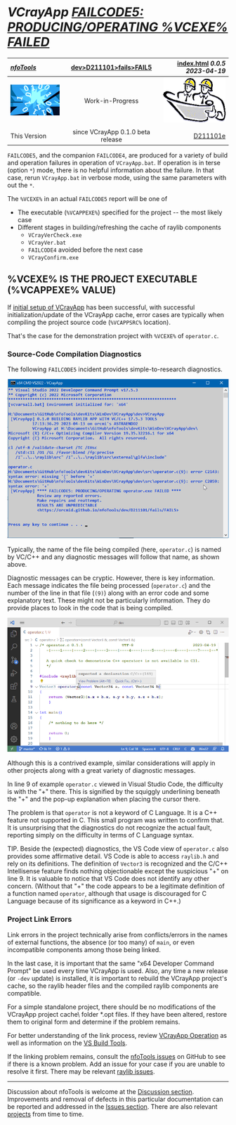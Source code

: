 <!-- index.md 0.0.5                 UTF-8                          2023-04-19
     ----1----|----2----|----3----|----4----|----5----|----6----|----7----|--*

              FAILCODE5: PRODUCING/OPERATING %VCEXE% FAILED
     -->

# ***VCrayApp** [FAILCODE5: PRODUCING/OPERATING %VCEXE% FAILED](.)*

| ***[nfoTools](../../../../)*** | [dev](../../../)[>D211101](../../)[>fails](../)[>FAIL5](.) | [index.html](index.html) ***0.0.5 2023-04-19*** |
| :--                |       :-:          | --: |
| ![nfotools](../../../../images/nfoWorks-2014-06-02-1702-LogoSmall.png) | Work-in-Progress | ![Hard Hat Area](../../../../images/hardhat-logo.gif) |
|              |                     |           |
| This Version | since VCrayApp 0.1.0 beta release | [D211101e](../../D211101e) |

`FAILCODE5`, and the companion `FAILCODE4`, are produced for a variety of
build and operation failures in operation of `VCrayApp.bat`.  If operation
is in terse (option `*`) mode, there is no helpful information about
the failure.  In that case, rerun `VCrayApp.bat` in verbose mode, using the
same parameters with out the `*`.

The `%VCEXE%` in an actual `FAILCODE5` report will be one of

* The executable (`%VCAPPEXE%`) specified for the project -- the most likely
case
* Different stages in building/refreshing the cache of raylib components
  * `VCrayVerCheck.exe`
  * `VCrayVer.bat`
  * `FAILCODE4` avoided before the next case
  * `VCrayConfirm.exe`

## %VCEXE% IS THE PROJECT EXECUTABLE (%VCAPPEXE% VALUE)

If [initial setup of VCrayApp](../../D211101a) has been successful, with
successful initialization/update of the VCrayApp cache,  error cases are
typically when compiling the project source code (`%VCAPPSRC%` location).

That's the case for the demonstration project with `%VCEXE%` of `operator.c`.

### Source-Code Compilation Diagnostics

The following `FAILCODE5` incident provides simple-to-research diagnostics.

![FAILCODE5 Verbose](FAIL5-2023-04-13-1717-verbose-VCrayApp-0.1.0.png)

Typically, the name of the file being compiled (here, `operator.c`) is named
by VC/C++ and any diagnostic messages will follow that name, as shown above.

Diagnostic messages can be cryptic.  However, there is key information.  Each
message indicates the file being processed (`operator.c`) and the number of
the line in that file (`(9)`) along with an error code and some explanatory
text.  These might not be particularly information.  They do provide places
to look in the code that is being compiled.

![FAILCODE5 Located Source Error](FAIL5-2023-04-19-0844-operator.c-VCrayApp-0.1.0.png)

Although this is a contrived example, similar considerations will apply in other projects along with a great variety of diagnostic messages.

In line 9 of example `operator.c` viewed in Visual Studio Code, the difficulty
is with the "+" there.  This is signified by the squiggly underlining beneath
the "+" and the pop-up explanation when placing the cursor there.

The problem is that `operator` is not a keyword of C Language.  It is a C++
feature not supported in C.  This small program was written to confirm that.
It is unsurprising that the diagnostics do not recognize the actual fault,
reporting simply on the difficulty in terms of C Language syntax.

TIP.  Beside the (expected) diagnostics, the VS Code view of `operator.c` also
provides some affirmative detail.  VS Code is able to access `raylib.h` and
rely on its definitions.  The definition of `Vector3` is recognized and the
C/C++ Intellisense feature finds nothing objectionable except the suspicious
"+" on line 9.  It is valuable to notice that VS Code does not identify any
other concern.  (Without that "+" the code appears to be a legitimate
definition of a function named `operator`, although that usage is discouraged
for C Language because of its significance as a keyword in C++.)

### Project Link Errors

Link errors in the project technically arise from conflicts/errors in the
names of external functions, the absence (or too many) of `main`, or even
incompatible components among those being linked.

In the last case, it is important that the same "x64 Developer Command Prompt"
be used every time VCrayApp is used.  Also, any time a new release (or `-dev`
update) is installed, it is important to rebuild the VCrayApp project's cache,
so the raylib header files and the compiled raylib components are compatible.

For a simple standalone project, there should be no modifications of the
VCrayApp project cache\ folder *.opt files.  If they have been altered,
restore them to original form and determine if the problem remains.

For better understanding of the link process, review
[VCrayApp Operation](../../D211101b) as well as information on the
[VS Build Tools](https://orcmid.github.io/nfoTools/tools/T211002/).

If the linking problem remains, consult the
[nfoTools issues](https://github.com/orcmid/nfoTools/issues) on GitHub to see
if there is a known problem. Add an issue for your case if you are unable to
resolve it first.   There may be relevant
[raylib issues](https://github.com/raysan5/raylib/issues).

----

Discussion about nfoTools is welcome at the
[Discussion section](https://github.com/orcmid/nfoTools/discussions).
Improvements and removal of defects in this particular documentation can be
reported and addressed in the
[Issues section](https://github.com/orcmid/nfoTools/issues).  There are also
relevant [projects](https://github.com/orcmid/nfoTools/projects?type=classic)
from time to time.

<!-- ----1----|----2----|----3----|----4----|----5----|----6----|----7----|--*

     0.0.5 2023-04-19T16:58Z Cleaning up the likely cases
     0.0.4 2023-04-16T01:34Z Still working around the display problem
     0.0.3 2023-04-15T22:59Z Attempt to get FAIL5-verbose displayed
     0.0.2 2023-04-15T20:16Z Tidied Intermediate Draft
     0.0.1 2023-04-15T19:29Z Intermediate Review Draft
     0.0.0 2023-04-13T21:42Z Initial page from 0.0.0 FAIL3 boilerplate.

               *** end D211101/fails/FAIL5/index.md ***
     -->
